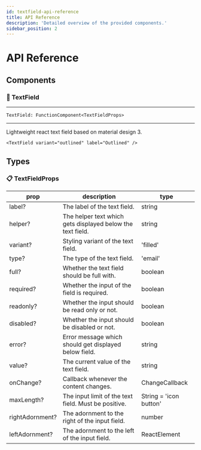 ```yaml
---
id: textfield-api-reference
title: API Reference
description: 'Detailed overview of the provided components.'
sidebar_position: 2
---
```


# API Reference

## Components

### 🧩 TextField

---

`TextField: FunctionComponent<TextFieldProps>`

---

Lightweight react text field based on material design 3.

```tsx
<TextField variant="outlined" label="Outlined" />
```

## Types

### 📋 TextFieldProps

|  prop             | description                                                 | type                                      |
|-------------------|-------------------------------------------------------------|-------------------------------------------| 
| label?            | The label of the text field.                                | string                                    |
| helper?           | The helper text which gets displayed below the text field.  | string                                    |
| variant?          | Styling variant of the text field.                          | 'filled' | 'outlined'                     |
| type?             | The type of the text field.                                 | 'email' | 'password' | 'text' | 'number'  |
| full?             | Whether the text field should be full with.                 | boolean                                   |
| required?         | Whether the input of the field is required.                 | boolean                                   |
| readonly?         | Whether the input should be read only or not.               | boolean                                   |
| disabled?         | Whether the input should be disabled or not.                | boolean                                   |
| error?            | Error message which should get displayed below field.       | string                                    |
| value?            | The current value of the text field.                        | string                                    |
| onChange?         | Callback whenever the content changes.                      | ChangeCallback                            |
| maxLength?        | The input limit of the text field. Must be positive.        | String = 'icon button'                    |
| rightAdornment?   | The adornment to the right of the input field.              | number                	                  |
| leftAdornment?    | The adornment to the left of the input field.               | ReactElement                              |
